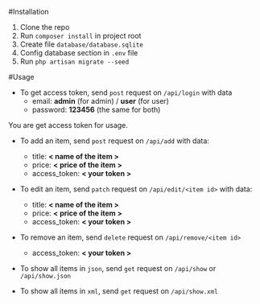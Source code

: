 #Installation

1. Clone the repo
2. Run `composer install` in project root
3. Create file `database/database.sqlite`
4. Config database section in `.env` file
5. Run `php artisan migrate --seed`

#Usage

- To get access token, send `post` request on `/api/login` with data 
    - email: **admin** (for admin) / **user** (for user)
    - password: **123456** (the same for both)

You are get access token for usage.

- To add an item, send `post` request on `/api/add` with data:
    - title: **< name of the item >**
    - price: **< price of the item >**
    - access_token: **< your token >**
    
- To edit an item, send `patch` request on `/api/edit/<item id>` with data:
    - title: **< name of the item >**
    - price: **< price of the item >**
    - access_token: **< your token >**
    
- To remove an item, send `delete` request on `/api/remove/<item id>`
    - access_token: **< your token >**

- To show all items in `json`, send `get` request on `/api/show` or `/api/show.json`
- To show all items in `xml`, send `get` request on `/api/show.xml`